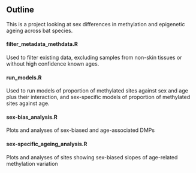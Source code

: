 ## Outline
This is a project looking at sex differences in methylation and epigenetic ageing across bat species.

#### filter_metadata_methdata.R
Used to filter existing data, excluding samples from non-skin tissues or without high confidence known ages.

#### run_models.R
Used to run models of proportion of methylated sites against sex and age plus their interaction, and sex-specific models of proportion of methylated sites against age.

#### sex-bias_analysis.R
Plots and analyses of sex-biased and age-associated DMPs

#### sex-specific_ageing_analysis.R
Plots and analyses of sites showing sex-biased slopes of age-related methylation variation
